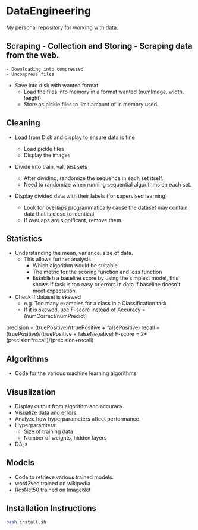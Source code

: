# DataEngineering
My personal repository for working with data. 

## Scraping - Collection and Storing - Scraping data from the web.
    - Downloading into compressed
    - Uncompress files

- Save into disk with wanted format
    - Load the files into memory in a format wanted (numImage, width, height)
    - Store as pickle files to limit amount of in memory used.

## Cleaning
- Load from Disk and display to ensure data is fine
    - Load pickle files
    - Display the images

- Divide into train, val, test sets
    - After dividing, randomize the sequence in each set itself.
    - Need to randomize when running sequential algorithms on each set.

- Display divided data with their labels (for supervised learning)
    - Look for overlaps programmatically  cause the dataset may contain data that is close to identical.
    - If overlaps are significant, remove them. 

## Statistics
- Understanding the mean, variance, size of data. 
  - This allows further analysis
    - Which algorithm would be suitable
    - The metric for the scoring function and loss function
    - Establish a baseline score by using the simplest model,
      this shows if task is too easy or errors in data
      if baseline doesn't meet expectation.
- Check if dataset is skewed 
   - e.g. Too many examples for a class in a Classification task
   - If it is skewed,
       use F-score instead of Accuracy = (numCorrect/numPredict)

precision = (truePositive)/(truePositive + falsePositive)
recall = (truePositive)/(truePositive + falseNegative)
F-score = 2*(precision*recall)/(precision+recall)

## Algorithms
- Code for the various machine learning algorithms

## Visualization
- Display output from algorithm and accuracy.
- Visualize data and errors.
- Analyze how hyperparameters affect performance
- Hyperparamters:
  - Size of training data
  - Number of weights, hidden layers
- D3.js

## Models
- Code to retrieve various trained models:
- word2vec trained on wikipedia
- ResNet50 trained on ImageNet

## Installation Instructions
```bash
bash install.sh
```
